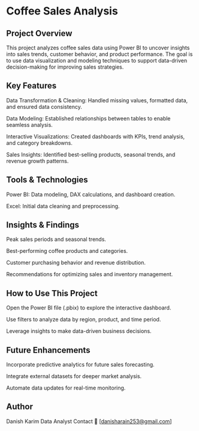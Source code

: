# Coffee Sales Analysis

## Project Overview

This project analyzes coffee sales data using Power BI to uncover insights into sales trends, customer behavior, and product performance. The goal is to use data visualization and modeling techniques to support data-driven decision-making for improving sales strategies.

## Key Features

Data Transformation & Cleaning: Handled missing values, formatted data, and ensured data consistency.

Data Modeling: Established relationships between tables to enable seamless analysis.

Interactive Visualizations: Created dashboards with KPIs, trend analysis, and category breakdowns.

Sales Insights: Identified best-selling products, seasonal trends, and revenue growth patterns.

## Tools & Technologies

Power BI: Data modeling, DAX calculations, and dashboard creation.

Excel: Initial data cleaning and preprocessing.

## Insights & Findings

Peak sales periods and seasonal trends.

Best-performing coffee products and categories.

Customer purchasing behavior and revenue distribution.

Recommendations for optimizing sales and inventory management.

## How to Use This Project

Open the Power BI file (.pbix) to explore the interactive dashboard.

Use filters to analyze data by region, product, and time period.

Leverage insights to make data-driven business decisions.

## Future Enhancements

Incorporate predictive analytics for future sales forecasting.

Integrate external datasets for deeper market analysis.

Automate data updates for real-time monitoring.

## Author
Danish Karim Data Analyst 
Contact
📩 [danisharain253@gmail.com]

